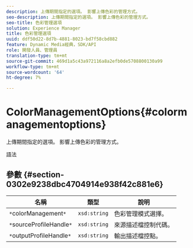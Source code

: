```yaml
---
description: 上傳期間指定的選項。 影響上傳色彩的管理方式。
seo-description: 上傳期間指定的選項。 影響上傳色彩的管理方式。
seo-title: 色彩管理選項
solution: Experience Manager
title: 色彩管理選項
uuid: ddf50d22-8d7b-4881-8023-bd7f58cbd882
feature: Dynamic Media經典，SDK/API
role: 開發人員、管理員
translation-type: tm+mt
source-git-commit: 469d1a5c43a972116a8a2efb0de5708800130a99
workflow-type: tm+mt
source-wordcount: '64'
ht-degree: 7%

---
```



# ColorManagementOptions{#colormanagementoptions}

上傳期間指定的選項。 影響上傳色彩的管理方式。

語法

## 參數 {#section-0302e9238dbc4704914e938f42c881e6}

| 名稱 | 類型 | 說明 |
|---|---|---|
| `*`colorManagement`*` | `xsd:string` | 色彩管理模式選擇。 |
| `*`sourceProfileHandle`*` | `xsd:string` | 來源描述檔控制代碼。 |
| `*`outputProfileHandle`*` | `xsd:string` | 輸出描述檔控點。 |

